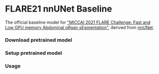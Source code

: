 # FLARE21 nnUNet Baseline
The official baseline model for ["MICCAI 2021 FLARE Challenge: Fast and Low GPU memory Abdominal oRgan sEgmentation"](https://flare.grand-challenge.org/FLARE21/), derived from [nnUNet](https://github.com/MIC-DKFZ/nnUNet).

### Download pretrained model

### Setup pretrained model

### Usage


